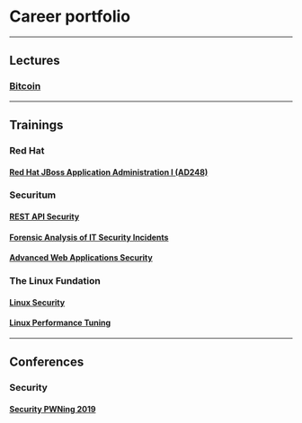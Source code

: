 # Career portfolio

---
## Lectures

### [Bitcoin](./assets/bitcoin.pdf)

---
## Trainings

### Red Hat

#### [Red Hat JBoss Application Administration I (AD248)](assets/redhat/jb248.pdf)

### Securitum

#### [REST API Security](./assets/securitum/resp-api-security.pdf)
#### [Forensic Analysis of IT Security Incidents](./assets/securitum/forensic-analysis-of-it-security-incidents.pdf)
#### [Advanced Web Applications Security](./assets/securitum/advanced-web-applications-security.pdf)

### The Linux Fundation

#### [Linux Security](./assets/the-linux-fundation/lfs416.pdf)
#### [Linux Performance Tuning](./assets/the-linux-fundation/lfs426.pdf)

---
## Conferences

### Security

#### [Security PWNing 2019](./assets/conferences/pwning-2019.pdf)